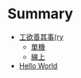 # Summary

* [工欲善其事(ry](README.md)
   * [單機](dan_ji.md)
   * [線上](xian_shang.md)
* [Hello World](hello_world.md)

